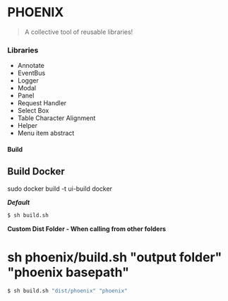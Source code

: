 PHOENIX
=============

>  A collective tool of reusable libraries!

### Libraries
- Annotate
- EventBus
- Logger
- Modal
- Panel
- Request Handler
- Select Box
- Table Character Alignment
- Helper
- Menu item abstract

#### Build

Build Docker
------------
sudo docker build -t ui-build docker

***Default***

```sh
$ sh build.sh
```

**Custom Dist Folder - When calling from other folders**
# sh phoenix/build.sh "output folder" "phoenix basepath"
```sh
$ sh build.sh "dist/phoenix" "phoenix"
```
